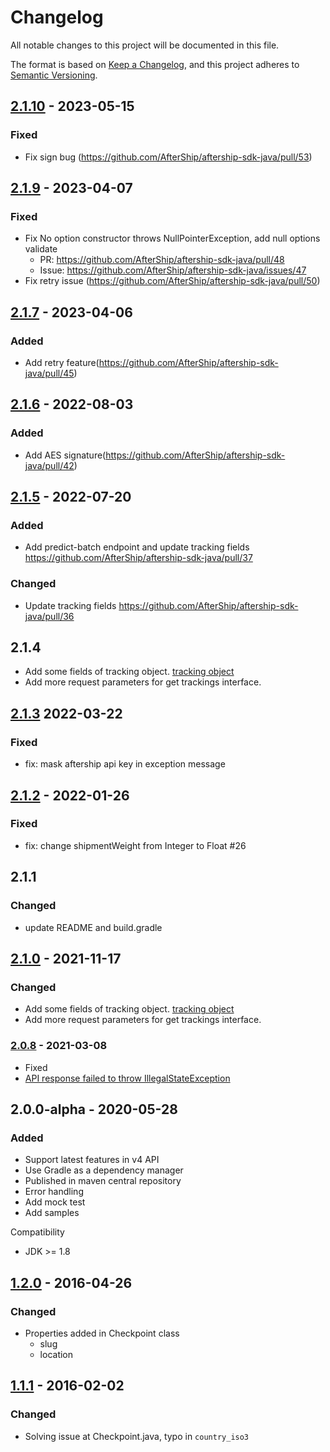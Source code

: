 # Changelog
All notable changes to this project will be documented in this file.

The format is based on [Keep a Changelog](https://keepachangelog.com/en/1.0.0/),
and this project adheres to [Semantic Versioning](https://semver.org/spec/v2.0.0.html).

## [2.1.10] - 2023-05-15
### Fixed
- Fix sign bug (https://github.com/AfterShip/aftership-sdk-java/pull/53)

## [2.1.9] - 2023-04-07
### Fixed
- Fix No option constructor throws NullPointerException, add null options validate
  - PR: https://github.com/AfterShip/aftership-sdk-java/pull/48
  - Issue: https://github.com/AfterShip/aftership-sdk-java/issues/47
- Fix retry issue (https://github.com/AfterShip/aftership-sdk-java/pull/50)

## [2.1.7] - 2023-04-06
### Added
- Add retry feature(https://github.com/AfterShip/aftership-sdk-java/pull/45)

## [2.1.6] - 2022-08-03
### Added
- Add AES signature(https://github.com/AfterShip/aftership-sdk-java/pull/42)

## [2.1.5] - 2022-07-20
### Added
- Add predict-batch endpoint and update tracking fields https://github.com/AfterShip/aftership-sdk-java/pull/37
### Changed
- Update tracking fields https://github.com/AfterShip/aftership-sdk-java/pull/36

## 2.1.4
- Add some fields of tracking object. [tracking object](https://developers.aftership.com/reference/object-tracking)
- Add more request parameters for get trackings interface.

## [2.1.3] 2022-03-22
### Fixed
- fix: mask aftership api key in exception message

## [2.1.2] - 2022-01-26
### Fixed
- fix: change shipmentWeight from Integer to Float #26

## 2.1.1
### Changed
- update README and build.gradle

## [2.1.0] - 2021-11-17
### Changed
- Add some fields of tracking object. [tracking object](https://developers.aftership.com/reference/object-tracking)
- Add more request parameters for get trackings interface. 

### [2.0.8] - 2021-03-08
- Fixed
 - [API response failed to throw IllegalStateException](https://github.com/AfterShip/aftership-sdk-java/issues/18)

## 2.0.0-alpha - 2020-05-28
### Added
- Support latest features in v4 API
- Use Gradle as a dependency manager
- Published in maven central repository
- Error handling
- Add mock test
- Add samples

Compatibility
- JDK >= 1.8
	
## [1.2.0] - 2016-04-26
### Changed
- Properties added in Checkpoint class
    - slug
    - location

## [1.1.1] - 2016-02-02
### Changed
- Solving issue at Checkpoint.java, typo in ```country_iso3```

[2.1.10]: https://github.com/AfterShip/aftership-sdk-java/compare/2.1.9...2.1.10
[2.1.9]: https://github.com/AfterShip/aftership-sdk-java/compare/2.1.7...2.1.9
[2.1.7]: https://github.com/AfterShip/aftership-sdk-java/compare/2.1.6...2.1.7
[2.1.6]: https://github.com/AfterShip/aftership-sdk-java/compare/2.1.5...2.1.6
[2.1.5]: https://github.com/AfterShip/aftership-sdk-java/compare/v2.1.3...2.1.5
[2.1.3]: https://github.com/AfterShip/aftership-sdk-java/compare/v2.1.2...v2.1.3
[2.1.2]: https://github.com/AfterShip/aftership-sdk-java/compare/v2.1.0...v2.1.2
[2.1.0]: https://github.com/AfterShip/aftership-sdk-java/compare/v2.0.8...v2.1.0
[2.0.8]: https://github.com/AfterShip/aftership-sdk-java/compare/v1.2.0...v2.0.8
[1.2.0]: https://github.com/AfterShip/aftership-sdk-java/compare/1.1.1...v1.2.0
[1.1.1]: https://github.com/AfterShip/aftership-sdk-java/releases/tag/1.1.1
